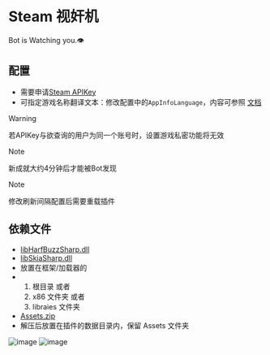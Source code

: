 # Steam 视奸机
Bot is Watching you.👁️

## 配置
- 需要申请[Steam APIKey](https://steamcommunity.com/dev/apikey)
- 可指定游戏名称翻译文本：修改配置中的`AppInfoLanguage`，内容可参照 [文档](https://partner.steamgames.com/doc/store/localization/languages)

> [!WARNING] 
> 若APIKey与欲查询的用户为同一个账号时，设置游戏私密功能将无效

> [!NOTE] 
> 新成就大约4分钟后才能被Bot发现

> [!NOTE] 
> 修改刷新间隔配置后需要重载插件

## 依赖文件
- [libHarfBuzzSharp.dll](https://github.com/Hellobaka/BilibiliUpdateCheckBot/releases/download/2.0.0/libHarfBuzzSharp.dll)
- [libSkiaSharp.dll](https://github.com/Hellobaka/BilibiliUpdateCheckBot/releases/download/2.0.0/libSkiaSharp.dll)
- 放置在框架/加载器的
- 1. 根目录 或者
  2. x86 文件夹 或者
  3. libraies 文件夹
- [Assets.zip](https://github.com/Hellobaka/SteamWatcher/releases/download/1.0.0/Assets.zip)
- 解压后放置在插件的数据目录内，保留 Assets 文件夹

![image](https://github.com/user-attachments/assets/e8fe651e-7b38-4ae3-9aaa-e13096270f98)
![image](https://github.com/user-attachments/assets/7c9f5eda-d2be-456c-94fc-0b4d9701381b)

